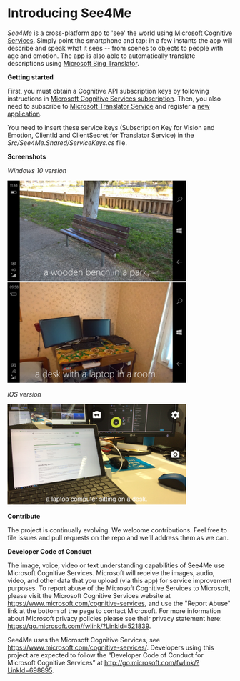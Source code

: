 # Introducing See4Me

*See4Me* is a cross-platform app to 'see' the world using [Microsoft Cognitive Services](https://www.microsoft.com/cognitive-services). Simply point the smartphone and tap: in a few instants the app will describe and speak what it sees -- from scenes to objects to people with age and emotion. The app is also able to automatically translate descriptions using [Microsoft Bing Translator](https://www.microsoft.com/en-us/translator/products.aspx).

**Getting started**

First, you must obtain a Cognitive API subscription keys by following instructions in [Microsoft Cognitive Services subscription](https://www.microsoft.com/cognitive-services/en-us/sign-up). Then, you also need to subscribe to [Microsoft Translator Service](https://datamarket.azure.com/dataset/bing/microsofttranslator) and register a [new application](https://datamarket.azure.com/developer/applications).

You need to insert these service keys (Subscription Key for Vision and Emotion, ClientId and ClientSecret for Translator Service) in the *Src/See4Me.Shared/ServiceKeys.cs* file.

**Screenshots**

*Windows 10 version*

<img src="https://raw.githubusercontent.com/DotNetToscana/See4Me/master/Screenshots/Windows/DescribeImage01.png" width="400" height="225">
<img src="https://raw.githubusercontent.com/DotNetToscana/See4Me/master/Screenshots/Windows/DescribeImage02.png" width="400" height="225">

*iOS version*

<img src="https://raw.githubusercontent.com/DotNetToscana/See4Me/master/Screenshots/iOS/DescribeImage01.png" width="400" height="225">

**Contribute**

The project is continually evolving. We welcome contributions. Feel free to file issues and pull requests on the repo and we'll address them as we can. 

**Developer Code of Conduct**

The image, voice, video or text understanding capabilities of See4Me use Microsoft Cognitive Services. Microsoft will receive the images, audio, video, and other data that you upload (via this app) for service improvement purposes. To report abuse of the Microsoft Cognitive Services to Microsoft, please visit the Microsoft Cognitive Services website at https://www.microsoft.com/cognitive-services, and use the "Report Abuse" link at the bottom of the page to contact Microsoft. For more information about Microsoft privacy policies please see their privacy statement here: https://go.microsoft.com/fwlink/?LinkId=521839.

See4Me uses the Microsoft Cognitive Services, see https://www.microsoft.com/cognitive-services/. Developers using this project are expected to follow the “Developer Code of Conduct for Microsoft Cognitive Services” at http://go.microsoft.com/fwlink/?LinkId=698895. 
